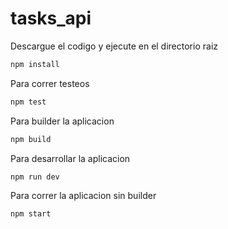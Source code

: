 # tasks_api

Descargue el codigo y ejecute en el directorio raiz

```bash
npm install
```

Para correr testeos

```bash
npm test
```

Para builder la aplicacion

```bash
npm build
```

Para desarrollar la aplicacion

```bash
npm run dev
```

Para correr la aplicacion sin builder

```bash
npm start
```
